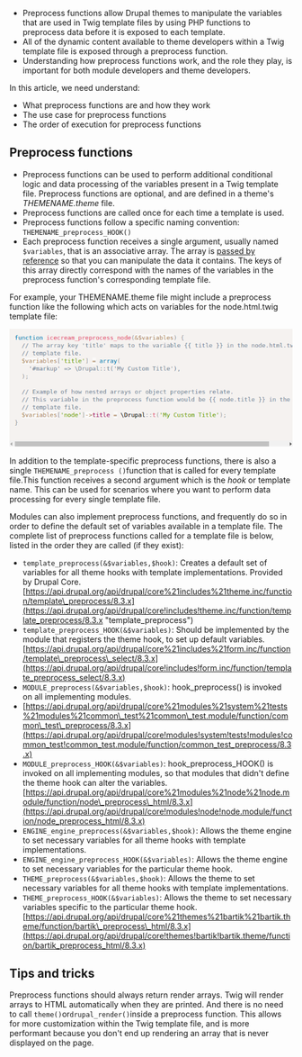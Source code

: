 * Preprocess functions allow Drupal themes to manipulate the variables that are used in Twig template files by using PHP functions to preprocess data before it is exposed to each template. 
* All of the dynamic content available to theme developers within a Twig template file is exposed through a preprocess function. 
* Understanding how preprocess functions work, and the role they play, is important for both module developers and theme developers.

In this article, we need understand:

* What preprocess functions are and how they work
* The use case for preprocess functions
* The order of execution for preprocess functions

## Preprocess functions

* Preprocess functions can be used to perform additional conditional logic and data processing of the variables present in a Twig template file. Preprocess functions are optional, and are defined in a theme's _THEMENAME.theme_ file.
* Preprocess functions are called once for each time a template is used.
* Preprocess functions follow a specific naming convention: `THEMENAME_preprocess_HOOK()`
* Each preprocess function receives a single argument, usually named `$variables`, that is an associative array. The array is [passed by reference](http://php.net/manual/en/language.references.pass.php) so that you can manipulate the data it contains. The keys of this array directly correspond with the names of the variables in the preprocess function's corresponding template file.

For example, your THEMENAME.theme file might include a preprocess function like the following which acts on variables for the node.html.twig template file:

![](/assets/themename_node_example.png)

In addition to the template-specific preprocess functions, there is also a single `THEMENAME_preprocess ()`function that is called for every template file.This function receives a second argument which is the _hook_ or template name. This can be used for scenarios where you want to perform data processing for every single template file.

Modules can also implement preprocess functions, and frequently do so in order to define the default set of variables available in a template file. The complete list of preprocess functions called for a template file is below, listed in the order they are called \(if they exist\):

* `template_preprocess(&$variables,$hook)`: Creates a default set of variables for all theme hooks with template implementations. Provided by Drupal Core. [https://api.drupal.org/api/drupal/core%21includes%21theme.inc/function/template\_preprocess/8.3.x](https://api.drupal.org/api/drupal/core!includes!theme.inc/function/template_preprocess/8.3.x "template\_preprocess")
* `template_preprocess_HOOK(&$variables)`: Should be implemented by the module that registers the theme hook, to set up default variables. [https://api.drupal.org/api/drupal/core%21includes%21form.inc/function/template\_preprocess\_select/8.3.x](https://api.drupal.org/api/drupal/core!includes!form.inc/function/template_preprocess_select/8.3.x)
* `MODULE_preprocess(&$variables,$hook)`: hook\_preprocess\(\) is invoked on all implementing modules.
* [https://api.drupal.org/api/drupal/core%21modules%21system%21tests%21modules%21common\_test%21common\_test.module/function/common\_test\_preprocess/8.3.x](https://api.drupal.org/api/drupal/core!modules!system!tests!modules!common_test!common_test.module/function/common_test_preprocess/8.3.x)
* `MODULE_preprocess_HOOK(&$variables)`: hook\_preprocess\_HOOK\(\) is invoked on all implementing modules, so that modules that didn't define the theme hook can alter the variables. [https://api.drupal.org/api/drupal/core%21modules%21node%21node.module/function/node\_preprocess\_html/8.3.x](https://api.drupal.org/api/drupal/core!modules!node!node.module/function/node_preprocess_html/8.3.x)
* `ENGINE_engine_preprocess(&$variables,$hook)`: Allows the theme engine to set necessary variables for all theme hooks with template implementations.
* `ENGINE_engine_preprocess_HOOK(&$variables)`: Allows the theme engine to set necessary variables for the particular theme hook.
* `THEME_preprocess(&$variables,$hook)`: Allows the theme to set necessary variables for all theme hooks with template implementations.
* `THEME_preprocess_HOOK(&$variables)`: Allows the theme to set necessary variables specific to the particular theme hook. [https://api.drupal.org/api/drupal/core%21themes%21bartik%21bartik.theme/function/bartik\_preprocess\_html/8.3.x](https://api.drupal.org/api/drupal/core!themes!bartik!bartik.theme/function/bartik_preprocess_html/8.3.x)

## Tips and tricks

Preprocess functions should always return render arrays. Twig will render arrays to HTML automatically when they are printed. And there is no need to call `theme()`or`drupal_render()`inside a preprocess function. This allows for more customization within the Twig template file, and is more performant because you don't end up rendering an array that is never displayed on the page.


